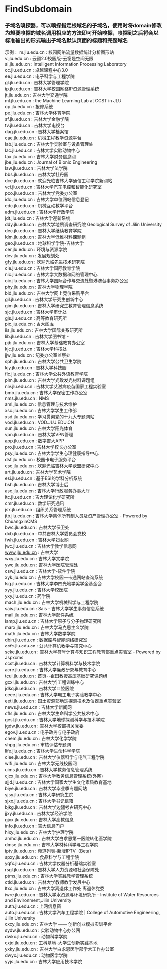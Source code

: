 # FindSubdomain
### 子域名嗅探器，可以嗅探指定根域名的子域名，使用时将domain修改为想要嗅探的域名调用相应的方法即可开始嗅探，嗅探到之后将会以标准输出的形式输出子域名默认页面的标题和完整域名

示例：
m.jlu.edu.cn : 校园网络流量数据统计分析图形站
<br> v.jlu.edu.cn : 云窗2.0校园版-云窗是空间无限
<br> ai.jlu.edu.cn : Intelligent Information Processing Laboratory
<br> cc.jlu.edu.cn : 卓越课程中心3.0
<br> ee.jlu.edu.cn : 电子科学与工程学院
<br> gl.jlu.edu.cn : 吉林大学管理学院
<br> ip.jlu.edu.cn : 吉林大学校园网络IP资源管理系统
<br> jt.jlu.edu.cn : 吉林大学交通学院
<br> ml.jlu.edu.cn : the Machine Learning Lab at CCST in JLU
<br> op.jlu.edu.cn : 报修系统
<br> pe.jlu.edu.cn : 吉林大学体育学院
<br> sf.jlu.edu.cn : 吉林大学金融学院
<br> tv.jlu.edu.cn : 吉林大学电视台
<br> dag.jlu.edu.cn : 吉林大学档案馆
<br> cae.jlu.edu.cn : 机械工程教学资源平台
<br> lab.jlu.edu.cn : 吉林大学实验室与设备管理处
<br> lac.jlu.edu.cn : 吉林大学实验动物中心
<br> tax.jlu.edu.cn : 吉林大学财务信息网
<br> jbe.jlu.edu.cn : Journal of Bionic Engineering
<br> law.jlu.edu.cn : 吉林大学法学院
<br> bbs.jlu.edu.cn : 吉林大学牡丹园
<br> dce.jlu.edu.cn : 欢迎光临吉林大学通信工程学院新网站
<br> vci.jlu.edu.cn : 吉林大学汽车电控和智能化研究室
<br> pco.jlu.edu.cn : 吉林大学党委办公室
<br> idc.jlu.edu.cn : 吉林大学单位网站信息登记
<br> edc.jlu.edu.cn : 机械互动教学平台
<br> adm.jlu.edu.cn : 吉林大学行政学院
<br> jdt.jlu.edu.cn : 吉林大学迎新系统
<br> ddy.jlu.edu.cn : 吉林大学地质调查研究院 Geological Survey of Jilin University
<br> dec.jlu.edu.cn : 吉林大学继续教育学院
<br> ldm.jlu.edu.cn : 吉林大学低维材料课题组
<br> geo.jlu.edu.cn : 地球科学学院-吉林大学
<br> cer.jlu.edu.cn : 环境与资源学院
<br> dev.jlu.edu.cn : 发展规划处
<br> gfy.jlu.edu.cn : 欢迎光临先进技术研究院
<br> cie.jlu.edu.cn : 吉林大学国际教育学院
<br> nic.jlu.edu.cn : 吉林大学大数据和网络管理中心
<br> oic.jlu.edu.cn : 吉林大学国际合作与交流处暨港澳台事务办公室
<br> phy.jlu.edu.cn : 吉林大学物理学院
<br> bid.jlu.edu.cn : 吉林大学网上竞价采购平台
<br> gil.jlu.edu.cn : 吉林大学研究生创新中心
<br> gim.jlu.edu.cn : 吉林大学研究生教育管理信息系统
<br> sjc.jlu.edu.cn : 吉林大学审计处
<br> gjs.jlu.edu.cn : 高等教育研究所
<br> pic.jlu.edu.cn : 吉大图库
<br> iis.jlu.edu.cn : 吉林大学国际关系研究所
<br> lib.jlu.edu.cn : 吉林大学图书馆 -
<br> pjb.jlu.edu.cn : 吉林大学基础教育办公室
<br> kjc.jlu.edu.cn : 吉林大学科技处
<br> jjw.jlu.edu.cn : 纪委办公室监察处
<br> sph.jlu.edu.cn : 吉林大学公共卫生学院
<br> kjy.jlu.edu.cn : 吉林大学科技园
<br> flc.jlu.edu.cn : 吉林大学公共外语教育学院
<br> plm.jlu.edu.cn : 吉林大学光致发光材料课题组
<br> nlv.jlu.edu.cn : 吉林大学艾滋病疫苗国家工程实验室
<br> bmb.jlu.edu.cn : 吉林大学保密工作办公室
<br> nms.jlu.edu.cn : NMS
<br> aml.jlu.edu.cn : 信息管理与技术维护
<br> xsc.jlu.edu.cn : 吉林大学学生工作部
<br> xsd.jlu.edu.cn : 学习贯彻党的十九大专题网站
<br> vod.jlu.edu.cn : VOD.JLU.EDU.CN
<br> sun.jlu.edu.cn : 吉林大学阳光体育
<br> vpn.jlu.edu.cn : 吉林大学VPN管理
<br> app.jlu.edu.cn : 数字吉大APP
<br> pro.jlu.edu.cn : 吉林大学校长办公室
<br> psy.jlu.edu.cn : 吉林大学学生心理健康指导中心
<br> dsf.jlu.edu.cn : 校园卡电子服务平台
<br> esc.jlu.edu.cn : 欢迎光临吉林大学欧盟研究中心
<br> art.jlu.edu.cn : 吉林大学艺术学院
<br> esi.jlu.edu.cn : 基于ESI的学科分析系统
<br> bsh.jlu.edu.cn : 吉林大学博士后
<br> asc.jlu.edu.cn : 吉林大学行政服务办事大厅
<br> itc.jlu.edu.cn : 吉大理论化学研究所
<br> cmr.jlu.edu.cn : 数学研究通讯
<br> jsx.jlu.edu.cn : 组织关系管理系统
<br> jtb.jlu.edu.cn : 吉林大学集体所有制人员及资产管理办公室 - Powered by ChuangxinCMS
<br> bwc.jlu.edu.cn : 吉林大学保卫处
<br> dxb.jlu.edu.cn : 中共吉林大学委员会党校
<br> fwh.jlu.edu.cn : 吉林大学妇女网
<br> jwc.jlu.edu.cn : 吉林大学教学信息网
<br> www.jlu.edu.cn : 吉林大学
<br> wxy.jlu.edu.cn : 吉林大学文学院
<br> ywc.jlu.edu.cn : 吉林大学医院管理处
<br> csw.jlu.edu.cn : 吉林大学-软件学院
<br> xyk.jlu.edu.cn : 吉林大学校园一卡通网站查询系统
<br> lsg.jlu.edu.cn : 吉林大学李四光地学奖学金基金会
<br> xyy.jlu.edu.cn : 吉林大学校医院
<br> yxy.jlu.edu.cn : 药学院
<br> mach.jlu.edu.cn : 吉林大学机械科学与工程学院
<br> sais.jlu.edu.cn : Sais - 吉林大学学生事务信息系统
<br> mail.jlu.edu.cn : 吉林大学邮件系统
<br> iamp.jlu.edu.cn : 吉林大学原子与分子物理研究所
<br> marx.jlu.edu.cn : 吉林大学马克思主义学院
<br> math.jlu.edu.cn : 吉林大学数学学院
<br> dbin.jlu.edu.cn : 数据库与智能网络研究室
<br> ccfe.jlu.edu.cn : 公共计算机教学与研究中心
<br> scke.jlu.edu.cn : 吉林大学符号计算与知识工程教育部重点实验室 - Powered by Jspxcms
<br> ccst.jlu.edu.cn : 吉林大学计算机科学与技术学院
<br> acre.jlu.edu.cn : 吉林大学廉政研究与教育中心
<br> tcui.jlu.edu.cn : 首页--崔田教授高压基础研究课题组
<br> gcxl.jlu.edu.cn : 吉林大学|工程训练中心
<br> jdkq.jlu.edu.cn : 吉林大学口腔医院
<br> ceee.jlu.edu.cn : 吉林大学电工电子实验教学中心
<br> eeti.jlu.edu.cn : 国土资源部地球探测技术及仪器重点实验室
<br> news.jlu.edu.cn : 吉林大学新闻网
<br> cfls.jlu.edu.cn : 吉林大学生命科学公共技术中心
<br> gest.jlu.edu.cn : 吉林大学地球探测科学与技术学院
<br> jgdw.jlu.edu.cn : 吉林大学校部机关党委
<br> egov.jlu.edu.cn : 电子政务与电子政府
<br> chem.jlu.edu.cn : 吉林大学化学学院
<br> shpg.jlu.edu.cn : 审核评估专题网
<br> life.jlu.edu.cn : 吉林大学生命科学学院
<br> ciee.jlu.edu.cn : 吉林大学仪器科学与电气工程学院
<br> wifi.jlu.edu.cn : 吉林大学无线校园网
<br> uims.jlu.edu.cn : 吉林大学教务信息管理系统
<br> cjcx.jlu.edu.cn : 吉林大学教务信息管理系统(外网)
<br> sjjd.jlu.edu.cn : 吉林大学国家大学生文化素质教育基地
<br> biye.jlu.edu.cn : 吉林大学毕业季专题网站
<br> yjsy.jlu.edu.cn : 吉林大学研究生院
<br> sjxx.jlu.edu.cn : 吉林大学书记信箱
<br> bjkg.jlu.edu.cn : 吉林大学边疆考古研究中心
<br> jjxy.jlu.edu.cn : 吉林大学经济学院
<br> gjxx.jlu.edu.cn : 吉林大学高教信息
<br> info.jlu.edu.cn : 吉大信息门户
<br> hlxy.jlu.edu.cn : 吉林大学护理学院
<br> amhd.jlu.edu.cn : 吉林大学白求恩第一医院转化医学院
<br> dmse.jlu.edu.cn : 吉林大学材料科学与工程学院
<br> iptv.jlu.edu.cn : 频道列表-新版IPTV（Beta）
<br> spxy.jlu.edu.cn : 食品科学与工程学院
<br> yqfx.jlu.edu.cn : 吉林大学仪器分析基础实验室
<br> rsgl.jlu.edu.cn : 吉林大学人力资源和社会保障处
<br> ptms.jlu.edu.cn : 吉林大学实践教学管理系统
<br> ctld.jlu.edu.cn : 吉林大学教师教学发展中心
<br> ltxc.jlu.edu.cn : 吉林大学离退休工作处 离退休党委
<br> iwre.jlu.edu.cn : 吉林大学水资源与环境研究所 - Institute of Water Resources and Environment,Jilin University
<br> auth.jlu.edu.cn : 上网信息窗
<br> auto.jlu.edu.cn : 吉林大学汽车工程学院 | College of Automotive Engineering, Jilin University
<br> cxcy.jlu.edu.cn : 吉林大学 —— 创新创业模拟实训平台
<br> sydw.jlu.edu.cn : 实验动物中心办公网
<br> dwkx.jlu.edu.cn : 动物科学学院
<br> cxjd.jlu.edu.cn : 工科基地-大学生创新实践基地
<br> yxky.jlu.edu.cn : 吉林大学白求恩医学部学术工作办公室
<br> dwyx.jlu.edu.cn : 动物医学学院
<br> yyjs.jlu.edu.cn : 吉林大学应用技术学院
